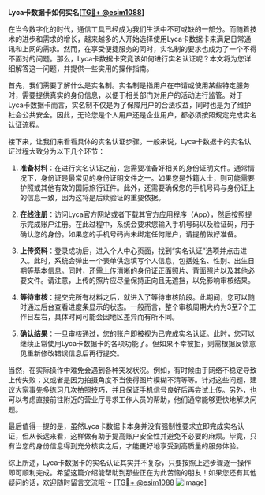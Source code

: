 **Lyca卡数据卡如何实名[[TG💪+ @esim1088](https://t.me/s/esim1088)]**

在当今数字化的时代，通信工具已经成为我们生活中不可或缺的一部分。而随着技术的进步和需求的增长，越来越多的人开始选择使用Lyca卡数据卡来满足日常通讯和上网的需求。然而，在享受便捷服务的同时，实名制的要求也成为了一个不得不面对的问题。那么，Lyca卡数据卡究竟该如何进行实名认证呢？本文将为您详细解答这一问题，并提供一些实用的操作指南。

首先，我们需要了解什么是实名制。实名制是指用户在申请或使用某些特定服务时，需要提供真实的身份信息，以便于相关部门对用户的活动进行监管。对于Lyca卡数据卡而言，实名制不仅是为了保障用户的合法权益，同时也是为了维护社会公共安全。因此，无论您是个人用户还是企业用户，都必须按照规定完成实名认证流程。

接下来，让我们来看看具体的实名认证步骤。一般来说，Lyca卡数据卡的实名认证过程大致分为以下几个环节：

1. **准备材料**：在进行实名认证之前，您需要准备好相关的身份证明文件。通常情况下，身份证是最常见的身份证明文件之一。如果您是外籍人士，则可能需要护照或其他有效的国际旅行证件。此外，还需要确保您的手机号码与身份证上的信息一致，因为这将是后续验证的重要依据。

2. **在线注册**：访问Lyca官方网站或者下载其官方应用程序（App），然后按照提示完成账户注册。在此过程中，系统会要求您输入手机号码以及验证码，用于确认您的身份。如果您的手机号码尚未绑定任何账户，请提前做好准备。

3. **上传资料**：登录成功后，进入个人中心页面，找到“实名认证”选项并点击进入。此时，系统会弹出一个表单供您填写个人信息，包括姓名、性别、出生日期等基本信息。同时，还需上传清晰的身份证正面照片、背面照片以及其他必要文件。请注意，上传的照片应尽量保持正向且无遮挡，以免影响审核结果。

4. **等待审核**：提交完所有材料之后，就进入了等待审核阶段。此期间，您可以随时通过后台查看进度条显示的状态。一般而言，整个审核周期大约为3至7个工作日左右，具体时间可能会因地区差异而有所不同。

5. **确认结果**：一旦审核通过，您的账户即被视为已完成实名认证。此时，您可以继续正常使用Lyca卡数据卡的各项功能了。但如果不幸被拒，则需根据反馈意见重新修改错误信息后再行提交。

当然，在实际操作中难免会遇到各种突发状况。例如，有时候由于网络不稳定导致上传失败；又或者是因为拍摄角度不当使得图片模糊不清等等。针对这些问题，建议大家事先多练习几次拍照技巧，并且保证手机信号良好后再尝试上传。另外，也可以考虑直接前往附近的营业厅寻求工作人员的帮助，他们通常能够更快地解决问题。

最后值得一提的是，虽然Lyca卡数据卡本身并没有强制性要求立即完成实名认证，但从长远来看，这样做有助于提高账户安全性并避免不必要的麻烦。毕竟，只有当您的身份信息得到充分核实之后，才能更好地享受到高质量的服务体验。

综上所述，Lyca卡数据卡的实名认证其实并不复杂，只要按照上述步骤逐一操作即可顺利完成。希望这篇介绍能帮助到那些正在为此苦恼的朋友！如果您还有其他疑问的话，欢迎随时留言交流哦～ [[TG💪+ @esim1088](https://t.me/s/esim1088) ![Image](https://i.postimg.cc/4NQfJmqS/Snipaste-2025-05-13-00-14-12.png)]